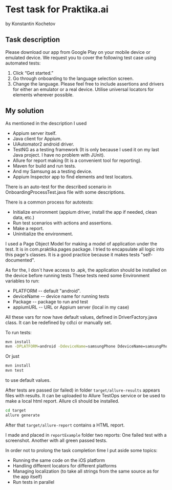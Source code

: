 #  Test task for Praktika.ai
by Konstantin Kochetov

## Task description
Please download our app from Google Play on your mobile device or emulated device.
We request you to cover the following test case using automated tests:
1.	Click “Get started.”
2.	Go through onboarding to the language selection screen.
3.	Change the language.
Please feel free to include assertions and drivers for either an emulator or a real device. Utilise universal locators for elements wherever possible.

## My solution
As mentioned in the description I used
- Appium server itself.
- Java client for Appium.
- UiAutomator2 android driver.
- TestNG as a testing framework (It is only because I used it on my last Java project. I have no problem with JUnit).
- Allure for report making (It is a convenient tool for reporting).
- Maven for build and run tests.
- And my Samsung as a testing device.
- Appium Inspector app to find elements and test locators.

There is an auto-test for the described scenario in OnboardingProcessTest.java file with some descriptions.

There is a common process for autotests:
- Initialize environment (appium driver, install the app if needed, clean data, etc.)
- Run test scenarios with actions and assertions.
- Make a report.
- Uninitialize the environment.

I used a Page Object Model for making a model of application under the test. It is in com.praktika.pages package.
I tried to encapsulate all logic into this page's classes. It is a good practice because it makes tests "self-documented".

As for the, I don`t have access to .apk, the application should be installed on the device before running tests
These tests need some Environment variables to run:
- PLATFORM -- default "android".
- deviceName -- device name for running tests
- Package -- package to run and test 
- appiumURL -- URL or Appium server (local in my case)

All these vars for now have default values, defined in DriverFactory.java class. It can be redefined by cd\ci or manually set.

To run tests:
```bash
mvn install
mvn -DPLATFORM=android -DdeviceName=samsungPhone DdeviceName=samsungPhone -DPackage=ai.praktika.android -DappiumURL=http://127.0.0.1:4723 test
```

Or just 
```bash
mvn install
mvn test
```
to use default values.

After tests are passed (or failed) in folder `target/allure-results` appears files with results. It can be uploaded to Allure TestOps service or be used to make a local html report.
Allure cli should be installed.
```bash
cd target
allure generate
```

After that `target/allure-report` contains a HTML report.

I made and placed in `reportExample` folder two reports: One failed test with a screenshot. Another with all green passed tests.

In order not to prolong the task completion time I put aside some topics:
- Running the same code on the iOS platform
- Handling different locators for different platforms
- Managing localization (to take all strings from the same source as for the app itself)
- Run tests in parallel
